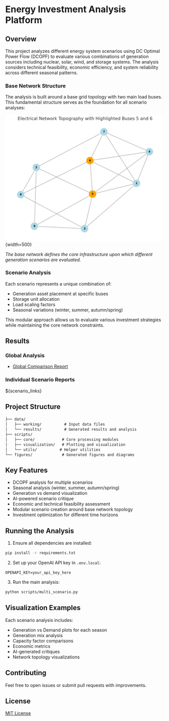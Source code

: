 # Energy Investment Analysis Platform

## Overview
This project analyzes different energy system scenarios using DC Optimal Power Flow (DCOPF) to evaluate various combinations of generation sources including nuclear, solar, wind, and storage systems. The analysis considers technical feasibility, economic efficiency, and system reliability across different seasonal patterns.

### Base Network Structure
The analysis is built around a base grid topology with two main load buses. This fundamental structure serves as the foundation for all scenario analyses:

![Base Network Topology](figures/base_network_topography.png){width=500}

*The base network defines the core infrastructure upon which different generation scenarios are evaluated.*

### Scenario Analysis
Each scenario represents a unique combination of:
- Generation asset placement at specific buses
- Storage unit allocation
- Load scaling factors
- Seasonal variations (winter, summer, autumn/spring)

This modular approach allows us to evaluate various investment strategies while maintaining the core network constraints.

## Results

### Global Analysis
- [Global Comparison Report](data/results/global_comparison_report.md)


### Individual Scenario Reports
${scenario_links}

## Project Structure
```
├── data/
│   ├── working/          # Input data files
│   └── results/          # Generated results and analysis
├── scripts/
│   ├── core/            # Core processing modules
│   ├── visualization/   # Plotting and visualization
│   └── utils/          # Helper utilities
└── figures/             # Generated figures and diagrams
```

## Key Features
- DCOPF analysis for multiple scenarios
- Seasonal analysis (winter, summer, autumn/spring)
- Generation vs demand visualization
- AI-powered scenario critique
- Economic and technical feasibility assessment
- Modular scenario creation around base network topology
- Investment optimization for different time horizons

## Running the Analysis
1. Ensure all dependencies are installed:
```bash
pip install -r requirements.txt
```

2. Set up your OpenAI API key in `.env.local`:
```
OPENAPI_KEY=your_api_key_here
```

3. Run the main analysis:
```bash
python scripts/multi_scenario.py
```

## Visualization Examples
Each scenario analysis includes:
- Generation vs Demand plots for each season
- Generation mix analysis
- Capacity factor comparisons
- Economic metrics
- AI-generated critiques
- Network topology visualizations

## Contributing
Feel free to open issues or submit pull requests with improvements.

## License
[MIT License](LICENSE)
